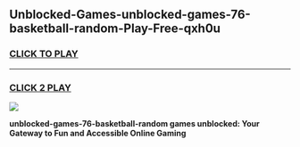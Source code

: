 
## Unblocked-Games-unblocked-games-76-basketball-random-Play-Free-qxh0u
<h3>
<a href="https://premium76.site?title=unblocked-games-76-basketball-random&ref=18A">CLICK TO PLAY</a></h3>
<hr>

<h3>
<a href="https://premium76.site?title=unblocked-games-76-basketball-random&ref=18A">CLICK 2 PLAY</a>
  
</h3>

<a href="https://premium76.site?title=unblocked-games-76-basketball-random&ref=18A"><img src="https://clearcache.store/games.png"></a>


**unblocked-games-76-basketball-random games unblocked: Your Gateway to Fun and Accessible Online Gaming**

